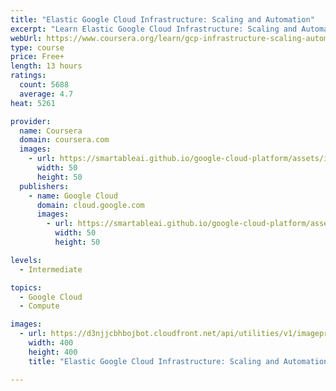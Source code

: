 ```yaml
---
title: "Elastic Google Cloud Infrastructure: Scaling and Automation"
excerpt: "Learn Elastic Google Cloud Infrastructure: Scaling and Automation from Google Cloud. This accelerated on-demand course introduces participants to the comprehensive and flexible infrastructure and platform services provided by Google Cloud ..."
webUrl: https://www.coursera.org/learn/gcp-infrastructure-scaling-automation
type: course
price: Free+
length: 13 hours
ratings:
  count: 5688
  average: 4.7
heat: 5261

provider:
  name: Coursera
  domain: coursera.com
  images:
    - url: https://smartableai.github.io/google-cloud-platform/assets/images/organizations/coursera.com-50x50.jpg
      width: 50
      height: 50
  publishers:
    - name: Google Cloud
      domain: cloud.google.com
      images:
        - url: https://smartableai.github.io/google-cloud-platform/assets/images/organizations/cloud.google.com-50x50.jpg
          width: 50
          height: 50

levels:
  - Intermediate

topics:
  - Google Cloud
  - Compute

images:
  - url: https://d3njjcbhbojbot.cloudfront.net/api/utilities/v1/imageproxy/https://s3.amazonaws.com/coursera-course-photos/a3/9904b059d511e790c84dd17c7eb36c/GCP-for-AWS-Pros.jpg?auto=format%2Ccompress&dpr=1&w=400&h=400&fit=fill&bg=FFF
    width: 400
    height: 400
    title: "Elastic Google Cloud Infrastructure: Scaling and Automation"

---
```


